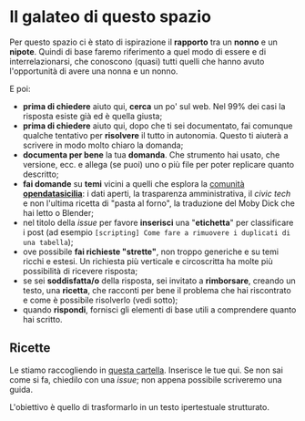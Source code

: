 # Il galateo di questo spazio

Per questo spazio ci è stato di ispirazione il **rapporto** tra un **nonno** e un **nipote**. Quindi di base faremo riferimento a quel modo di essere e di interrelazionarsi, che conoscono (quasi) tutti quelli che hanno avuto l'opportunità di avere una nonna e un nonno.

E poi:

- **prima di chiedere** aiuto qui, **cerca** un po' sul web. Nel 99% dei casi la risposta esiste già ed è quella giusta;
- **prima di chiedere** aiuto qui, dopo che ti sei documentato, fai comunque qualche tentativo per **risolvere** il tutto in autonomia. Questo ti aiuterà a scrivere in modo molto chiaro la domanda;
- **documenta per bene** la tua **domanda**. Che strumento hai usato, che versione, ecc. e allega (se puoi) uno o più file per poter replicare quanto descritto;
- **fai domande** su **temi** vicini a quelli che esplora la [comunità **opendatasicilia**](http://opendatasicilia.it/): i dati aperti, la trasparenza amministrativa, il _civic tech_ e non l'ultima ricetta di "pasta al forno", la traduzione del Moby Dick che hai letto o Blender;
- nel titolo della _issue_ per favore **inserisci** una "**etichetta**" per classificare i post (ad esempio `[scripting] Come fare a rimuovere i duplicati di una tabella`);
- ove possibile **fai richieste "strette"**, non troppo generiche e su temi ricchi e estesi. Un richiesta più verticale e circoscritta ha molte più possibilità di ricevere risposta;
- se sei **soddisfatta/o** della risposta, sei invitato a **rimborsare**, creando un testo, una **ricetta**, che racconti per bene il problema che hai riscontrato e come è possibile risolverlo (vedi sotto);
- quando **rispondi**, fornisci gli elementi di base utili a comprendere quanto hai scritto.

## Ricette

Le stiamo raccogliendo in [questa cartella](./ricette). Inserisce le tue qui. Se non sai come si fa, chiedilo con una _issue_; non appena possibile scriveremo una guida.

L'obiettivo è quello di trasformarlo in un testo ipertestuale strutturato.

